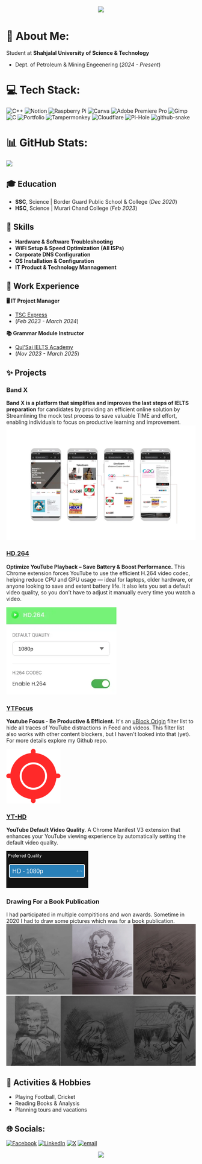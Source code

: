 <h1 align="center">
    <img src="https://readme-typing-svg.herokuapp.com/?font=Righteous&size=35&center=true&vCenter=true&width=500&height=70&duration=4000&lines=Hi+There!+👋;+I'm+TZ+Shuhag;" />
</h1>

# 💫 About Me:
Student at **Shahjalal University of Science & Technology**
- Dept. of Petroleum & Mining Engeenering (_2024 - Present_)

# 💻 Tech Stack:
![C++](https://img.shields.io/badge/c++-%2300599C.svg?style=for-the-badge&logo=c%2B%2B&logoColor=white) ![Notion](https://img.shields.io/badge/Notion-%23000000.svg?style=for-the-badge&logo=notion&logoColor=white) ![Raspberry Pi](https://img.shields.io/badge/-Raspberry_Pi-C51A4A?style=for-the-badge&logo=Raspberry-Pi) ![Canva](https://img.shields.io/badge/Canva-%2300C4CC.svg?style=for-the-badge&logo=Canva&logoColor=white) ![Adobe Premiere Pro](https://img.shields.io/badge/Adobe%20Premiere%20Pro-9999FF.svg?style=for-the-badge&logo=Adobe%20Premiere%20Pro&logoColor=white) ![Gimp](https://img.shields.io/badge/Gimp-657D8B?style=for-the-badge&logo=gimp&logoColor=FFFFFF)![C](https://img.shields.io/badge/c-%2300599C.svg?style=for-the-badge&logo=c&logoColor=white) ![Portfolio](https://img.shields.io/badge/Portfolio-%23000000.svg?style=for-the-badge&logo=firefox&logoColor=#FF7139) ![Tampermonkey](https://img.shields.io/badge/tampermonkey-%2300485B.svg?style=for-the-badge&logo=tampermonkey&logoColor=white) ![Cloudflare](https://img.shields.io/badge/Cloudflare-F38020?style=for-the-badge&logo=Cloudflare&logoColor=white)  ![Pi-Hole](https://img.shields.io/badge/pihole-%2396060C.svg?style=for-the-badge&logo=pi-hole&logoColor=white)
<picture>
  <source media="(prefers-color-scheme: dark)" srcset="https://raw.githubusercontent.com/tz-shuhag/tz-shuhag.github.io/refs/heads/output/github-snake-dark.svg" />
  <source media="(prefers-color-scheme: light)" srcset="https://raw.githubusercontent.com/tz-shuhag/tz-shuhag.github.io/refs/heads/output/github-snake.svg" />
  <img alt="github-snake" src="https://raw.githubusercontent.com/tz-shuhag/tz-shuhag.github.io/refs/heads/output/github-snake.svg" />
</picture>

# 📊 GitHub Stats:
![](https://nirzak-streak-stats.vercel.app/?user=tz-shuhag&theme=dark&hide_border=false)<br/>

## 🎓 Education
- **SSC**, Science | Border Guard Public School & College (_Dec 2020_)								       		
- **HSC**, Science | Murari Chand College (_Feb 2023_)	 			        		

## 🎯 Skills
- **Hardware & Software Troubleshooting**
- **WiFi Setup & Speed Optimization (All ISPs)**
- **Corporate DNS Configuration**
- **OS Installation & Configuration**
- **IT Product & Technology Mannagement**

## 📝 Work Experience
**🖥️ IT Project Manager**
-  [TSC Express](https://www.tscexpressbd.com/)
-  (_Feb 2023 - March 2024_)

**📚 Grammar Module Instructor**
-  [Qul'Sai IELTS Academy](https://www.facebook.com/qulsai)
-  (_Nov 2023 - March 2025_)

## ✨ Projects
### **Band X**
**Band X is a platform that simplifies and improves the last steps of IELTS preparation** for candidates by providing an efficient online solution by Streamlining the mock test process to save valuable  TIME  and effort, enabling individuals to focus on productive learning and improvement.
![Band X](/assets/img/bandx.webp)

### **[HD.264](https://tz-shuhag.github.io/HD.264/)**
**Optimize YouTube Playback – Save Battery & Boost Performance.**
This Chrome extension forces YouTube to use the efficient H.264 video codec, helping reduce CPU and GPU usage — ideal for laptops, older hardware, or anyone looking to save and extent battery life. It also lets you set a default video quality, so you don’t have to adjust it manually every time you watch a video.

![HD.264](/assets/img/hd.264.webp)

### **[YTFocus](https://tz-shuhag.github.io/YTFocus/)**
**Youtube Focus - Be Productive & Efficient.**
It's an [uBlock Origin](https://github.com/gorhill/uBlock) filter list to hide all traces of YouTube distractions in Feed and videos.
This filter list also works with other content blockers, but I haven't looked into that (yet). For more details explore my Github repo.

![YTFocus](/assets/img/ytfocus.png)

### **[YT-HD](https://tz-shuhag.github.io/YT-HD/)**
**YouTube Default Video Quality**.
A Chrome Manifest V3 extension that enhances your YouTube viewing experience by automatically setting the default video quality.

![YT-HD](/assets/img/ythd.png)

### **Drawing For a Book Publication**
I had participated in multiple compititions and won awards. Sometime in 2020 I had to draw some pictures which was for a book publication.
![Drawing 01](/assets/img/drawing1.webp)
![Drawing 02](/assets/img/drawing2.webp)

## 🏅 Activities & Hobbies
- Playing Football, Cricket
- Reading Books & Analysis
- Planning tours and vacations

## 🌐 Socials:
[![Facebook](https://img.shields.io/badge/Facebook-%231877F2.svg?logo=Facebook&logoColor=white)](https://facebook.com/tzshuhag) [![LinkedIn](https://img.shields.io/badge/LinkedIn-%230077B5.svg?logo=linkedin&logoColor=white)](https://linkedin.com/in/tz-shuhag) [![X](https://img.shields.io/badge/X-black.svg?logo=X&logoColor=white)](https://x.com/tz__shuhag) [![email](https://img.shields.io/badge/Email-D14836?logo=gmail&logoColor=white)](mailto:tzshuhag18@gmail.com) 

<div align="center">
  <img src="https://visitor-badge.laobi.icu/badge?page_id=tz-shuhag.tz-shuhag&"  />
</div>
